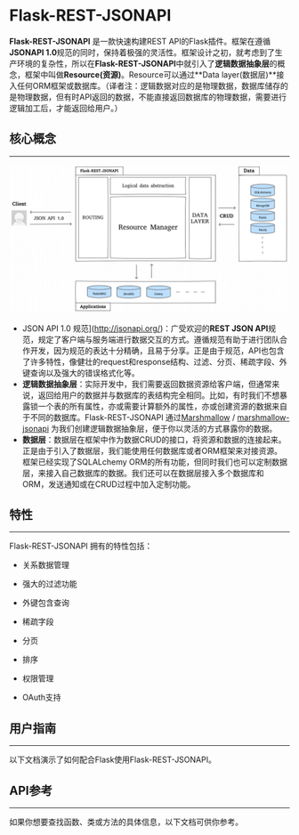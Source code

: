 # Flask-REST-JSONAPI

**Flask-REST-JSONAPI** 是一款快速构建REST API的Flask插件。框架在遵循**JSONAPI 1.0**规范的同时，保持着极强的灵活性。框架设计之初，就考虑到了生产环境的复杂性，所以在**Flask-REST-JSONAPI**中就引入了**逻辑数据抽象层**的概念，框架中叫做**Resource(资源)**。Resource可以通过**Data layer(数据层)**接入任何ORM框架或数据库。（译者注：逻辑数据对应的是物理数据，数据库储存的是物理数据，但有时API返回的数据，不能直接返回数据库的物理数据，需要进行逻辑加工后，才能返回给用户。）



## 核心概念

---

![schema](.\schema.png)

* JSON API 1.0 规范](http://jsonapi.org/)：广受欢迎的**REST JSON API**规范，规定了客户端与服务端进行数据交互的方式。遵循规范有助于进行团队合作开发，因为规范的表达十分精确，且易于分享。正是由于规范，API也包含了许多特性，像健壮的request和response结构、过滤、分页、稀疏字段、外键查询以及强大的错误格式化等。
* **逻辑数据抽象层**：实际开发中，我们需要返回数据资源给客户端，但通常来说，返回给用户的数据并与数据库的表结构完全相同。比如，有时我们不想暴露锁一个表的所有属性，亦或需要计算额外的属性，亦或创建资源的数据来自于不同的数据库。Flask-REST-JSONAPI 通过[Marshmallow](https://marshmallow.readthedocs.io/en/latest/) / [marshmallow-jsonapi](https://marshmallow-jsonapi.readthedocs.io/) 为我们创建逻辑数据抽象层，便于你以灵活的方式暴露你的数据。
* **数据层**：数据层在框架中作为数据CRUD的接口，将资源和数据的连接起来。正是由于引入了数据层，我们能使用任何数据库或者ORM框架来对接资源。框架已经实现了SQLALchemy ORM的所有功能，但同时我们也可以定制数据层，来接入自己数据库的数据。我们还可以在数据层接入多个数据库和ORM，发送通知或在CRUD过程中加入定制功能。



## 特性 

---

Flask-REST-JSONAPI 拥有的特性包括：

- 关系数据管理

- 强大的过滤功能

- 外键包含查询

- 稀疏字段

- 分页

- 排序

- 权限管理

- OAuth支持



## 用户指南

---

以下文档演示了如何配合Flask使用Flask-REST-JSONAPI。



## API参考

---

如果你想要查找函数、类或方法的具体信息，以下文档可供你参考。

